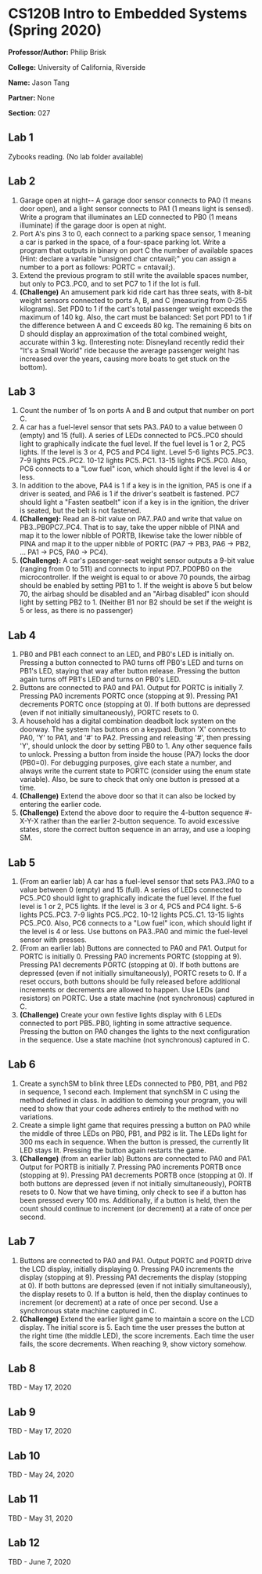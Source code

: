 # CS120B Intro to Embedded Systems (Spring 2020)
**Professor/Author:** Philip Brisk

**College:** University of California, Riverside

**Name:** Jason Tang

**Partner:** None

**Section:** 027

## Lab 1
Zybooks reading. (No lab folder available)

## Lab 2
1)	Garage open at night-- A garage door sensor connects to PA0 (1 means door open), and a light sensor connects to PA1 (1 means light is sensed). Write a program that illuminates an LED connected to PB0 (1 means illuminate) if the garage door is open at night.
2)	Port A's pins 3 to 0, each connect to a parking space sensor, 1 meaning a car is parked in the space, of a four-space parking lot. Write a program that outputs in binary on port C the number of available spaces (Hint: declare a variable "unsigned char cntavail;" you can assign a number to a port as follows: 
PORTC = cntavail;).
3)	Extend the previous program to still write the available spaces number, but only to PC3..PC0, and to set PC7 to 1 if the lot is full.
4)	**(Challenge)** An amusement park kid ride cart has three seats, with 8-bit weight sensors connected to ports A, B, and C (measuring from 0-255 kilograms). Set PD0 to 1 if the cart's total passenger weight exceeds the maximum of 140 kg. Also, the cart must be balanced: Set port PD1 to 1 if the difference between A and C exceeds 80 kg.  The remaining 6 bits on D should display an approximation of the total combined weight, accurate within 3 kg.  (Interesting note: Disneyland recently redid their "It's a Small World" ride because the average passenger weight has increased over the years, causing more boats to get stuck on the bottom).

## Lab 3
1)	Count the number of 1s on ports A and B and output that number on port C.
2)	A car has a fuel-level sensor that sets PA3..PA0 to a value between 0 (empty) and 15 (full). A series of LEDs connected to PC5..PC0 should light to graphically indicate the fuel level. If the fuel level is 1 or 2, PC5 lights. If the level is 3 or 4, PC5 and PC4 light. Level 5-6 lights PC5..PC3. 7-9 lights PC5..PC2. 10-12 lights PC5..PC1. 13-15 lights PC5..PC0. Also, PC6 connects to a "Low fuel" icon, which should light if the level is 4 or less.
3)	In addition to the above, PA4 is 1 if a key is in the ignition, PA5 is one if a driver is seated, and PA6 is 1 if the driver's seatbelt is fastened. PC7 should light a "Fasten seatbelt" icon if a key is in the ignition, the driver is seated, but the belt is not fastened.
4)	**(Challenge):** Read an 8-bit value on PA7..PA0 and write that value on PB3..PB0PC7..PC4. That is to say,  take the upper nibble of PINA and map it to the lower nibble of PORTB, likewise take the lower nibble of PINA and map it to the upper nibble of PORTC (PA7 -> PB3, PA6 -> PB2, … PA1 -> PC5, PA0 -> PC4).
5)	**(Challenge):** A car's passenger-seat weight sensor outputs a 9-bit value (ranging from 0 to 511) and connects to input PD7..PD0PB0 on the microcontroller. If the weight is equal to or above 70 pounds, the airbag should be enabled by setting PB1 to 1. If the weight is above 5 but below 70, the airbag should be disabled and an "Airbag disabled" icon should light by setting PB2 to 1. (Neither B1 nor B2 should be set if the weight is 5 or less, as there is no passenger)

## Lab 4
1)	PB0 and PB1 each connect to an LED, and PB0's LED is initially on. Pressing a button connected to PA0 turns off PB0's LED and turns on PB1's LED, staying that way after button release. Pressing the button again turns off PB1's LED and turns on PB0's LED.
2)	Buttons are connected to PA0 and PA1. Output for PORTC is initially 7. Pressing PA0 increments PORTC once (stopping at 9). Pressing PA1 decrements PORTC once (stopping at 0). If both buttons are depressed (even if not initially simultaneously), PORTC resets to 0.
3)	A household has a digital combination deadbolt lock system on the doorway. The system has buttons on a keypad. Button 'X' connects to PA0, 'Y' to PA1, and '#' to PA2. Pressing and releasing '#', then pressing 'Y', should unlock the door by setting PB0 to 1. Any other sequence fails to unlock. Pressing a button from inside the house (PA7) locks the door (PB0=0). For debugging purposes, give each state a number, and always write the current state to PORTC (consider using the enum state variable). Also, be sure to check that only one button is pressed at a time.
4)	**(Challenge)** Extend the above door so that it can also be locked by entering the earlier code.
5)	**(Challenge)** Extend the above door to require the 4-button sequence #-X-Y-X rather than the earlier 2-button sequence. To avoid excessive states, store the correct button sequence in an array, and use a looping SM.

## Lab 5
1)	(From an earlier lab) A car has a fuel-level sensor that sets PA3..PA0 to a value between 0 (empty) and 15 (full). A series of LEDs connected to PC5..PC0 should light to graphically indicate the fuel level. If the fuel level is 1 or 2, PC5 lights. If the level is 3 or 4, PC5 and PC4 light. 5-6 lights PC5..PC3. 7-9 lights PC5..PC2. 10-12 lights PC5..C1. 13-15 lights PC5..PC0. Also, PC6 connects to a "Low fuel" icon, which should light if the level is 4 or less. Use buttons on PA3..PA0 and mimic the fuel-level sensor with presses.
2)	(From an earlier lab) Buttons are connected to PA0 and PA1. Output for PORTC is initially 0. Pressing PA0 increments PORTC (stopping at 9). Pressing PA1 decrements PORTC (stopping at 0). If both buttons are depressed (even if not initially simultaneously), PORTC resets to 0. If a reset occurs, both buttons should be fully released before additional increments or decrements are allowed to happen. Use LEDs (and resistors) on PORTC. Use a state machine (not synchronous) captured in C.
3)	**(Challenge)** Create your own festive lights display with 6 LEDs connected to port PB5..PB0, lighting in some attractive sequence. Pressing the button on PA0 changes the lights to the next configuration in the sequence.  Use a state machine (not synchronous) captured in C.

## Lab 6
1)	Create a synchSM to blink three LEDs connected to PB0, PB1, and PB2 in sequence, 1 second each. Implement that synchSM in C using the method defined in class. In addition to demoing your program, you will need to show that your code adheres entirely to the method with no variations.
2)	Create a simple light game that requires pressing a button on PA0 while the middle of three LEDs on PB0, PB1, and PB2 is lit. The LEDs light for 300 ms each in sequence. When the button is pressed, the currently lit LED stays lit. Pressing the button again restarts the game.
3)	**(Challenge)** (from an earlier lab) Buttons are connected to PA0 and PA1. Output for PORTB is initially 7. Pressing PA0 increments PORTB once (stopping at 9). Pressing PA1 decrements PORTB once (stopping at 0). If both buttons are depressed (even if not initially simultaneously), PORTB resets to 0. Now that we have timing, only check to see if a button has been pressed every 100 ms. Additionally, if a button is held, then the count should continue to increment (or decrement) at a rate of once per second.	

## Lab 7
1)	Buttons are connected to PA0 and PA1. Output PORTC and PORTD drive the LCD display, initially displaying 0. Pressing PA0 increments the display (stopping at 9). Pressing PA1 decrements the display (stopping at 0). If both buttons are depressed (even if not initially simultaneously), the display resets to 0. If a button is held, then the display continues to increment (or decrement) at a rate of once per second. Use a synchronous state machine captured in C.
2)	**(Challenge)** Extend the earlier light game to maintain a score on the LCD display. The initial score is 5. Each time the user presses the button at the right time (the middle LED), the score increments. Each time the user fails, the score decrements. When reaching 9, show victory somehow.

## Lab 8
TBD - May 17, 2020

## Lab 9
TBD - May 17, 2020

## Lab 10
TBD - May 24, 2020

## Lab 11
TBD - May 31, 2020

## Lab 12
TBD - June 7, 2020
